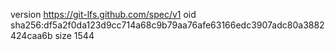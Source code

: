 version https://git-lfs.github.com/spec/v1
oid sha256:df5a2f0da123d9cc714a68c9b79aa76afe63166edc3907adc80a3882424caa6b
size 1544
